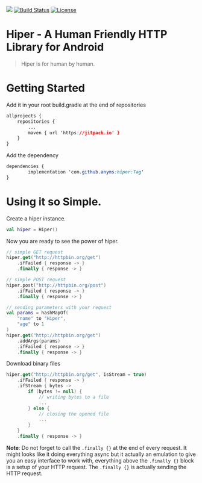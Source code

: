 [![](https://jitpack.io/v/anyms/hiper.svg)](https://jitpack.io/#anyms/hiper)
[![Build Status](https://travis-ci.org/anyms/hiper.svg?branch=master)](https://travis-ci.org/anyms/hiper)
[![License](https://img.shields.io/github/license/anyms/hiper.svg)](https://github.com/anyms/hiper/blob/master/LICENSE)

# Hiper - A Human Friendly HTTP Library for Android

> Hiper is for human by human.

# Getting Started

Add it in your root build.gradle at the end of repositories

```css
allprojects {
    repositories {
        ...
        maven { url 'https://jitpack.io' }
    }
}
```

Add the dependency

```css
dependencies {
        implementation 'com.github.anyms:hiper:Tag'
}
```

# Using it so Simple.

Create a hiper instance.

```kotlin
val hiper = Hiper()
```

Now you are ready to see the power of hiper.

```kotlin
// simple GET request
hiper.get("http://httpbin.org/get")
    .ifFailed { response -> }
    .finally { response -> }

// simple POST request
hiper.post("http://httpbin.org/post")
    .ifFailed { response -> }
    .finally { response -> }

// sending parameters with your request
val params = hashMapOf(
    "name" to "Hiper",
    "age" to 1
)
hiper.get("http://httpbin.org/get")
    .addArgs(params)
    .ifFailed { response -> }
    .finally { response -> }
```

Download binary files

```kotlin
hiper.get("http://httpbin.org/get", isStream = true)
    .ifFailed { response -> }
    .ifStream { bytes ->
        if (bytes != null) {
            // writing bytes to a file
            ...
        } else {
            // closing the opened file
            ...
        }
    }
    .finally { response -> }
```


**Note**: Do not forget to call the `.finally {}` at the end of every request. It might looks like it doing everything async but it actually an emulation to give you an easy interface to work with, everything above the `.finally {}` block is a setup of your HTTP request. The `.finally {}` is actually sending the HTTP request.
